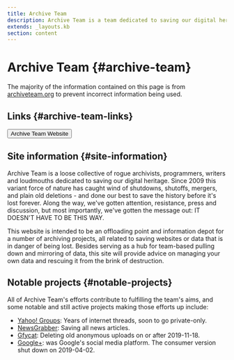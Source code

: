 ```yaml
---
title: Archive Team
description: Archive Team is a team dedicated to saving our digital heritage.
extends: _layouts.kb
section: content
---
```


# Archive Team {#archive-team}

The majority of the information contained on this page is from <a href="https://archiveteam.org">archiveteam.org</a> to prevent incorrect information being used.

## Links {#archive-team-links}

<a href="https://archiveteam.org"><button class="bg-transparent hover:bg-textcolor text-textcolor font-semibold hover:text-black py-2 px-4 border border-textcolor hover:border-transparent rounded">
    Archive Team Website
</button></a>

## Site information {#site-information}

Archive Team is a loose collective of rogue archivists, programmers, writers and loudmouths dedicated to saving our digital heritage. Since 2009 this variant force of nature has caught wind of shutdowns, shutoffs, mergers, and plain old deletions - and done our best to save the history before it's lost forever. Along the way, we've gotten attention, resistance, press and discussion, but most importantly, we've gotten the message out: IT DOESN'T HAVE TO BE THIS WAY.

This website is intended to be an offloading point and information depot for a number of archiving projects, all related to saving websites or data that is in danger of being lost. Besides serving as a hub for team-based pulling down and mirroring of data, this site will provide advice on managing your own data and rescuing it from the brink of destruction.

## Notable projects {#notable-projects}

All of Archive Team's efforts contribute to fulfilling the team's aims, and some notable and still active projects making those efforts up include:

- <a href="https://www.archiveteam.org/index.php?title=Yahoo!_Groups">Yahoo! Groups</a>: Years of internet threads, soon to go private-only.
- <a href="https://www.archiveteam.org/index.php?title=NewsGrabber">NewsGrabber</a>: Saving all news articles.
- <a href="https://www.archiveteam.org/index.php?title=Gfycat">Gfycat</a>: Deleting old anonymous uploads on or after 2019-11-18.
- <a href="https://www.archiveteam.org/index.php?title=Google%2B">Google+</a>: was Google's social media platform. The consumer version shut down on 2019-04-02.